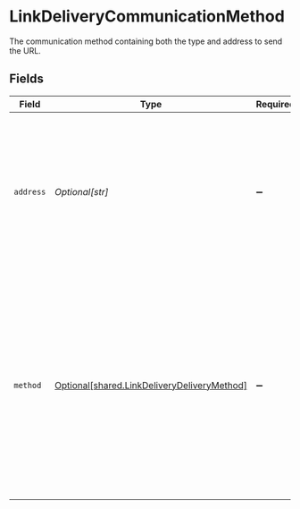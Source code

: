 # LinkDeliveryCommunicationMethod

The communication method containing both the type and address to send the URL.


## Fields

| Field                                                                                                                                                                  | Type                                                                                                                                                                   | Required                                                                                                                                                               | Description                                                                                                                                                            |
| ---------------------------------------------------------------------------------------------------------------------------------------------------------------------- | ---------------------------------------------------------------------------------------------------------------------------------------------------------------------- | ---------------------------------------------------------------------------------------------------------------------------------------------------------------------- | ---------------------------------------------------------------------------------------------------------------------------------------------------------------------- |
| `address`                                                                                                                                                              | *Optional[str]*                                                                                                                                                        | :heavy_minus_sign:                                                                                                                                                     | The phone number / email address that Hosted Link sessions are delivered to. Phone numbers must be in E.164 format.                                                    |
| `method`                                                                                                                                                               | [Optional[shared.LinkDeliveryDeliveryMethod]](undefined/models/shared/linkdeliverydeliverymethod.md)                                                                   | :heavy_minus_sign:                                                                                                                                                     | The delivery method to be used to deliver the Hosted Link session URL.<br/><br/>`SMS`: The URL will be delivered through SMS<br/><br/>`EMAIL`: The URL will be delivered through email |